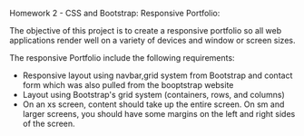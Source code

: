 Homework 2 - CSS and Bootstrap: Responsive Portfolio:

The objective of this project is to create a responsive portfolio so all web applications render well on a variety of devices and window or screen sizes.

The responsive Portfolio include the following requirements:
 - Responsive layout using navbar,grid system from Bootstrap and contact form which was also pulled from the booptstrap website
 - Layout using Bootstrap's grid system (containers, rows, and columns)
 - On an xs screen, content should take up the entire screen. On sm and larger screens, you should have some margins on the left and right sides of the screen.
 
 





